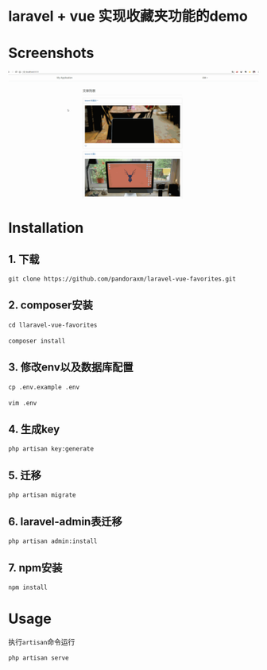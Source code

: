 # laravel + vue 实现收藏夹功能的demo

# Screenshots
![图1](https://github.com/pandoraxm/laravel-vue-favorites/blob/master/Sceenshots.gif)

# Installation

## 1. 下载
```
git clone https://github.com/pandoraxm/laravel-vue-favorites.git
```


## 2. composer安装

```
cd llaravel-vue-favorites

composer install
```

## 3. 修改env以及数据库配置

```
cp .env.example .env

vim .env
```

## 4. 生成key

```
php artisan key:generate

```

## 5. 迁移

```
php artisan migrate
```

## 6. laravel-admin表迁移

```
php artisan admin:install
```

## 7. npm安装

```
npm install
```

# Usage
执行`artisan`命令运行

```
php artisan serve
```